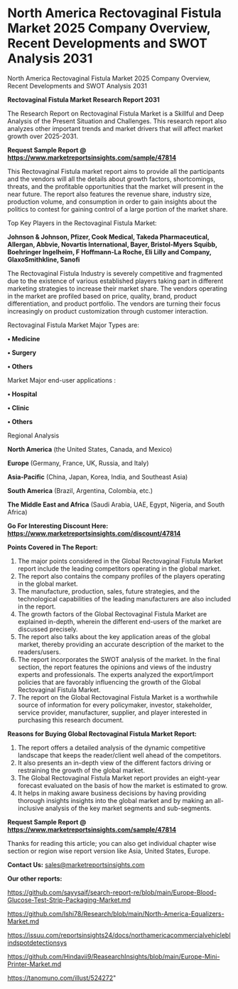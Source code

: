 # North America Rectovaginal Fistula Market 2025 Company Overview, Recent Developments and SWOT Analysis 2031
North America Rectovaginal Fistula Market 2025 Company Overview, Recent Developments and SWOT Analysis 2031

<strong>Rectovaginal Fistula Market Research Report 2031</strong>

The Research Report on Rectovaginal Fistula Market is a Skillful and Deep Analysis of the Present Situation and Challenges. This research report also analyzes other important trends and market drivers that will affect market growth over 2025-2031.

<strong>Request Sample Report @ <a href=https://www.marketreportsinsights.com/sample/47814>https://www.marketreportsinsights.com/sample/47814</a></strong>

This Rectovaginal Fistula market report aims to provide all the participants and the vendors will all the details about growth factors, shortcomings, threats, and the profitable opportunities that the market will present in the near future. The report also features the revenue share, industry size, production volume, and consumption in order to gain insights about the politics to contest for gaining control of a large portion of the market share.

Top Key Players in the Rectovaginal Fistula Market:

<strong>Johnson & Johnson, Pfizer, Cook Medical, Takeda Pharmaceutical, Allergan, Abbvie, Novartis International, Bayer, Bristol-Myers Squibb, Boehringer Ingelheim, F Hoffmann-La Roche, Eli Lilly and Company, GlaxoSmithkline, Sanofi</strong>

The Rectovaginal Fistula Industry is severely competitive and fragmented due to the existence of various established players taking part in different marketing strategies to increase their market share. The vendors operating in the market are profiled based on price, quality, brand, product differentiation, and product portfolio. The vendors are turning their focus increasingly on product customization through customer interaction.

Rectovaginal Fistula Market Major Types are:

<strong>•  Medicine

•  Surgery

•  Others</strong>

Market Major end-user applications :

<strong>•  Hospital

•  Clinic

•  Others</strong>

Regional Analysis

</u><strong><b>North America</b></strong> (the United States, Canada, and Mexico)

<strong><b>Europe </b></strong>(Germany, France, UK, Russia, and Italy)

<strong><b>Asia-Pacific</b></strong> (China, Japan, Korea, India, and Southeast Asia)

<strong><b>South America</b></strong> (Brazil, Argentina, Colombia, etc.)

<strong><b>The Middle East and Africa</b></strong> (Saudi Arabia, UAE, Egypt, Nigeria, and South Africa)

<strong>Go For Interesting Discount Here: <a href=https://www.marketreportsinsights.com/discount/47814>https://www.marketreportsinsights.com/discount/47814</a></strong>

<strong>Points Covered in The Report:</strong>
<ol>
  <li>The major points considered in the Global Rectovaginal Fistula Market report include the leading competitors operating in the global market.</li>
  <li>The report also contains the company profiles of the players operating in the global market.</li>
  <li>The manufacture, production, sales, future strategies, and the technological capabilities of the leading manufacturers are also included in the report.</li>
  <li>The growth factors of the Global Rectovaginal Fistula Market are explained in-depth, wherein the different end-users of the market are discussed precisely.</li>
  <li>The report also talks about the key application areas of the global market, thereby providing an accurate description of the market to the readers/users.</li>
  <li>The report incorporates the SWOT analysis of the market. In the final section, the report features the opinions and views of the industry experts and professionals. The experts analyzed the export/import policies that are favorably influencing the growth of the Global Rectovaginal Fistula Market.</li>
  <li>The report on the Global Rectovaginal Fistula Market is a worthwhile source of information for every policymaker, investor, stakeholder, service provider, manufacturer, supplier, and player interested in purchasing this research document.</li>
</ol>
<strong>Reasons for Buying Global Rectovaginal Fistula Market Report:</strong>

<ol>
  <li>The report offers a detailed analysis of the dynamic competitive landscape that keeps the reader/client well ahead of the competitors.</li>
  <li>It also presents an in-depth view of the different factors driving or restraining the growth of the global market.</li>
  <li>The Global Rectovaginal Fistula Market report provides an eight-year forecast evaluated on the basis of how the market is estimated to grow.</li>
  <li>It helps in making aware business decisions by having providing thorough insights insights into the global market and by making an all-inclusive analysis of the key market segments and sub-segments.</li>
</ol>
<strong>Request Sample Report @ <a href=https://www.marketreportsinsights.com/sample/47814>https://www.marketreportsinsights.com/sample/47814</a></strong>


Thanks for reading this article; you can also get individual chapter wise section or region wise report version like Asia, United States, Europe.

<strong>Contact Us:</strong>
sales@marketreportsinsights.com

<strong>Our other reports:</strong>

<a href=https://github.com/sayysaif/search-report-re/blob/main/Europe-Blood-Glucose-Test-Strip-Packaging-Market.md>https://github.com/sayysaif/search-report-re/blob/main/Europe-Blood-Glucose-Test-Strip-Packaging-Market.md</a>

<a href=https://github.com/Ishi78/Research/blob/main/North-America-Equalizers-Market.md>https://github.com/Ishi78/Research/blob/main/North-America-Equalizers-Market.md</a>

<a href=https://issuu.com/reportsinsights24/docs/northamericacommercialvehicleblindspotdetectionsys>https://issuu.com/reportsinsights24/docs/northamericacommercialvehicleblindspotdetectionsys</a>

<a href=https://github.com/Hindavii9/ReasearchInsights/blob/main/Europe-Mini-Printer-Market.md>https://github.com/Hindavii9/ReasearchInsights/blob/main/Europe-Mini-Printer-Market.md</a>

<a href=https://tanomuno.com/illust/524272>https://tanomuno.com/illust/524272</a>"
